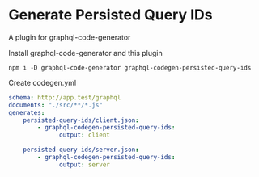 # Generate Persisted Query IDs

A plugin for graphql-code-generator

Install graphql-code-generator and this plugin

    npm i -D graphql-code-generator graphql-codegen-persisted-query-ids

Create codegen.yml

```yaml
schema: http://app.test/graphql
documents: "./src/**/*.js"
generates:
    persisted-query-ids/client.json:
        - graphql-codegen-persisted-query-ids:
              output: client

    persisted-query-ids/server.json:
        - graphql-codegen-persisted-query-ids:
              output: server
```
